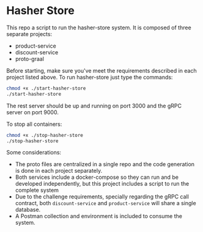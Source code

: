 # Hasher Store

This repo a script to run the hasher-store system. It is composed of three separate projects:

- product-service
- discount-service
- proto-graal

Before starting, make sure you've meet the requirements described in each project listed above.
To run hasher-store just type the commands:

```sh
chmod +x ./start-hasher-store
./start-hasher-store
```

The rest server should be up and running on port 3000 and the gRPC server on port 9000.

To stop all containers:

```sh
chmod +x ./stop-hasher-store
./stop-hasher-store
```

Some considerations:

- The proto files are centralized in a single repo and the code generation is done in each project separately.
- Both services include a docker-compose so they can run and be developed independently, but this project includes a script to run the complete system
- Due to the challenge requirements, specially regarding the gRPC call contract, both `discount-service` and `product-service` will share a single database.
- A Postman collection and environment is included to consume the system.
